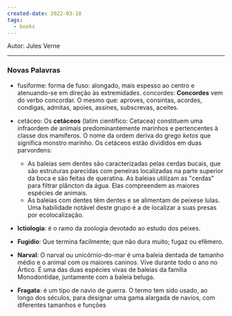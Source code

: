 ```yaml
---
created-date: 2022-03-18
tags:
  - books
---
```


Autor: Jules Verne


---
### Novas Palavras 
- fusiforme: forma de fuso: alongado, mais espesso ao centro e atenuando-se em direção às extremidades.
concordes: **Concordes** vem do verbo concordar. O mesmo que: aproves, consintas, acordes, condigas, admitas, apoies, assines, subscrevas, aceites.

- cetáceo: Os **cetáceos** (latim científico: Cetacea) constituem uma infraordem de animais predominantemente marinhos e pertencentes à classe dos mamíferos. O nome da ordem deriva do grego _ketos_ que significa monstro marinho. Os cetáceos estão divididos em duas parvordens:
	- As baleias sem dentes são caracterizadas pelas cerdas bucais, que são estruturas parecidas com peneiras localizadas na parte superior da boca e são feitas de queratina. As baleias utilizam as "cerdas" para filtrar plâncton da água. Elas compreendem as maiores espécies de animais.
	-   As baleias com dentes têm dentes e se alimentam de peixese lulas. Uma habilidade notável deste grupo é a de localizar a suas presas por ecolocalização.
- **Ictiologia**: é o ramo da zoologia devotado ao estudo dos peixes.
- **Fugidio**: Que termina facilmente; que não dura muito; fugaz ou efêmero.
- **Narval**: O narval ou unicórnio-do-mar é uma baleia dentada de tamanho médio e o animal com os maiores caninos. Vive durante todo o ano no Ártico. É uma das duas espécies vivas de baleias da família Monodontidae, juntamente com a baleia beluga.
- **Fragata**: é um tipo de navio de guerra. O termo tem sido usado, ao longo dos séculos, para designar uma gama alargada de navios, com diferentes tamanhos e funções